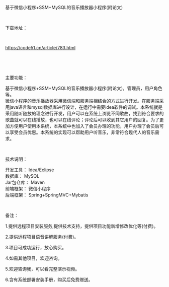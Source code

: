 <p>基于微信小程序+SSM+MySQL的音乐播放器小程序(附论文)</p>

<p>&nbsp;</p>

<p>下载地址：</p>

<p>&nbsp;</p>

<p><a href="http://code51.cn/article/783.html">https://code51.cn/article/783.html</a></p>

<p>&nbsp;</p>

<p>&nbsp;</p>

<p>主要功能：</p>

<p><p>基于微信小程序+SSM+MySQL的音乐播放器小程序(附论文)，管理员，用户角色等。<br />
微信小程序的音乐播放器采用微信端和服务端相结合的方式进行开发。在服务端采用java语言和mysql数据库进行设计，在运行中需要idea软件的调试。本系统就是采用随听随放的理念进行开发，用户可以在系统上浏览不同歌曲，找到符合要求的歌曲就可以在线播放，也可以在线评论；评论后可以收到其它用户的回复。为了更加方便用户使用本系统，本系统中也加入了会员办理的功能，用户办理了会员后可以享受会员优惠。本系统的实现可以帮助用户听音乐，非常符合现代人的音乐需求。</p>
</p>

<p>&nbsp;</p>

<p>技术说明：</p>

<p><p>开发工具： Idea/Eclipse<br />
数据库： MySQL<br />
Jar包仓库： Maven<br />
前端框架： 微信小程序<br />
后端框架： Spring+SpringMVC+Mybatis</p>
</p>

<p>&nbsp;</p>

<p>备注：</p>

<p>1.提供远程项目安装服务,提供技术支持，提供项目功能新增修改优化等(付费)。</p>

<p>2.提供远程项目语音讲解服务(付费)。</p>

<p>3.项目可成功运行，放心购买。</p>

<p>4.如需其他项目，欢迎咨询。</p>

<p>5.欢迎咨询我，可以看完整演示视频。</p>

<p>6.含有系统部署安装手册，购买后免费赠送。</p>
